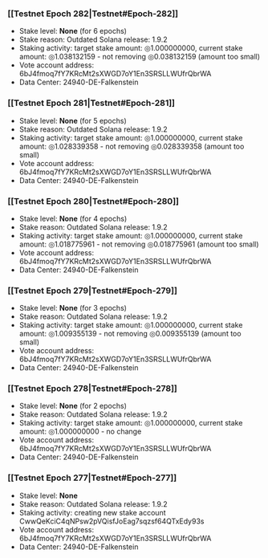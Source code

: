 ### [[Testnet Epoch 282|Testnet#Epoch-282]]
* Stake level: **None** (for 6 epochs)
* Stake reason: Outdated Solana release: 1.9.2
* Staking activity: target stake amount: ◎1.000000000, current stake amount: ◎1.038132159 - not removing ◎0.038132159 (amount too small)
* Vote account address: 6bJ4fmoq7fY7KRcMt2sXWGD7oY1En3SRSLLWUfrQbrWA
* Data Center: 24940-DE-Falkenstein
### [[Testnet Epoch 281|Testnet#Epoch-281]]
* Stake level: **None** (for 5 epochs)
* Stake reason: Outdated Solana release: 1.9.2
* Staking activity: target stake amount: ◎1.000000000, current stake amount: ◎1.028339358 - not removing ◎0.028339358 (amount too small)
* Vote account address: 6bJ4fmoq7fY7KRcMt2sXWGD7oY1En3SRSLLWUfrQbrWA
* Data Center: 24940-DE-Falkenstein
### [[Testnet Epoch 280|Testnet#Epoch-280]]
* Stake level: **None** (for 4 epochs)
* Stake reason: Outdated Solana release: 1.9.2
* Staking activity: target stake amount: ◎1.000000000, current stake amount: ◎1.018775961 - not removing ◎0.018775961 (amount too small)
* Vote account address: 6bJ4fmoq7fY7KRcMt2sXWGD7oY1En3SRSLLWUfrQbrWA
* Data Center: 24940-DE-Falkenstein
### [[Testnet Epoch 279|Testnet#Epoch-279]]
* Stake level: **None** (for 3 epochs)
* Stake reason: Outdated Solana release: 1.9.2
* Staking activity: target stake amount: ◎1.000000000, current stake amount: ◎1.009355139 - not removing ◎0.009355139 (amount too small)
* Vote account address: 6bJ4fmoq7fY7KRcMt2sXWGD7oY1En3SRSLLWUfrQbrWA
* Data Center: 24940-DE-Falkenstein
### [[Testnet Epoch 278|Testnet#Epoch-278]]
* Stake level: **None** (for 2 epochs)
* Stake reason: Outdated Solana release: 1.9.2
* Staking activity: target stake amount: ◎1.000000000, current stake amount: ◎1.000000000 - no change
* Vote account address: 6bJ4fmoq7fY7KRcMt2sXWGD7oY1En3SRSLLWUfrQbrWA
* Data Center: 24940-DE-Falkenstein
### [[Testnet Epoch 277|Testnet#Epoch-277]]
* Stake level: **None**
* Stake reason: Outdated Solana release: 1.9.2
* Staking activity: creating new stake account CwwQeKciC4qNPsw2pVQisfJoEag7sqzsf64QTxEdy93s
* Vote account address: 6bJ4fmoq7fY7KRcMt2sXWGD7oY1En3SRSLLWUfrQbrWA
* Data Center: 24940-DE-Falkenstein